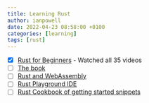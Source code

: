 ```yaml
---
title: Learning Rust
author: ianpowell
date: 2022-04-23 08:58:00 +0100
categories: [learning]
tags: [rust]
---
```


- [X] [Rust for Beginners](https://www.youtube.com/playlist?list=PLlrxD0HtieHjbTjrchBwOVks_sr8EVW1x) - Watched all 35 videos
- [ ] [The book](https://doc.rust-lang.org/book/ch08-02-strings.html)
- [ ] [Rust and WebAssembly](https://rustwasm.github.io/book/introduction.html)
- [ ] [Rust Playground IDE](https://play.rust-lang.org/)
- [ ] [Rust Cookbook of getting started snippets](https://rust-lang-nursery.github.io/rust-cookbook/intro.html)
